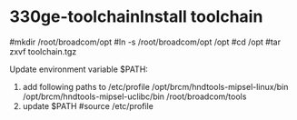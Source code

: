 # 330ge-toolchainInstall toolchain
#mkdir /root/broadcom/opt
#ln -s /root/broadcom/opt /opt
#cd /opt
#tar zxvf toolchain.tgz 

Update environment variable $PATH:
1. add following paths to /etc/profile
/opt/brcm/hndtools-mipsel-linux/bin
/opt/brcm/hndtools-mipsel-uclibc/bin
/root/broadcom/tools
2. update $PATH
#source /etc/profile

